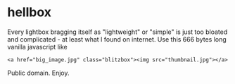 # hellbox

Every lightbox bragging itself as "lightweight" or "simple" is just too bloated and complicated - at least what I found on internet. Use this 666 bytes long vanilla javascript like

```
<a href="big_image.jpg" class="blitzbox"><img src="thumbnail.jpg"></a>
```

Public domain. Enjoy.